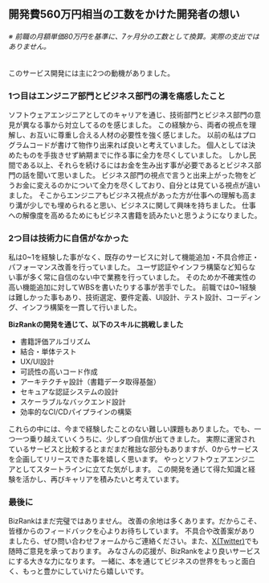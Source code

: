 ## 開発費560万円相当の工数をかけた開発者の想い

###### ※ 前職の月額単価80万円を基準に、7ヶ月分の工数として換算。実際の支出ではありません。

このサービス開発には主に2つの動機がありました。

### 1つ目はエンジニア部門とビジネス部門の溝を痛感したこと

ソフトウェアエンジニアとしてのキャリアを通じ、技術部門とビジネス部門の意見が異なる事から対立してるのを感じました。
この経験から、両者の視点を理解し、お互いに尊重し合える人材の必要性を強く感じました。
以前の私はプログラムコードが書けて物作り出来れば良いと考えていました。
個人としては決めたものを手抜きせず納期までに作る事に全力を尽くしていました。
しかし民間である以上、それらを続けるにはお金を生み出す事が必要であるとビジネス部門の話を聞いて思いました。
ビジネス部門の視点で言うと出来上がった物をどうお金に変えるのかについて全力を尽くしており、自分とは見ている視点が違いました。
そこからエンジニアもビジネス視点があった方が仕事への理解も高まり溝が少しでも埋められると思い、ビジネスに関して興味を持ちました。
仕事への解像度を高めるためにもビジネス書籍を読みたいと思うようになりました。

### 2つ目は技術力に自信がなかった

私は0~1を経験した事がなく、既存のサービスに対して機能追加・不具合修正・パフォーマンス改善を行っていました。
ユーザ認証やインフラ構築など知らない事が多く常に自信のない中で業務を行っていました。
そのためか不確実性の高い機能追加に対してWBSを書いたりする事が苦手でした。
前職では0~1経験は難しかった事もあり、技術選定、要件定義、UI設計、テスト設計、コーディング、インフラ構築を一貫して行いました。

**BizRankの開発を通じて、以下のスキルに挑戦しました**

 - 書籍評価アルゴリズム
 - 結合・単体テスト
 - UX/UI設計
 - 可読性の高いコード作成
 - アーキテクチャ設計（書籍データ取得基盤）
 - セキュアな認証システムの設計
 - スケーラブルなバックエンド設計
 - 効率的なCI/CDパイプラインの構築

これらの中には、今まで経験したことのない難しい課題もありました。でも、一つ一つ乗り越えていくうちに、少しずつ自信が出てきました。
実際に運営されているサービスと比較するとまだまだ稚拙な部分もありますが、0からサービスを企画してリリースできた事を嬉しく思います。
やっとソフトウェアエンジニアとしてスタートラインに立てた気がします。
この開発を通じて得た知識と経験を活かし、再びキャリアを積みたいと考えています。

### 最後に

BizRankはまだ完璧ではありません。
改善の余地は多くあります。だからこそ、皆様からのフィードバックを心よりお待ちしています。
不具合や改善案がありましたら、ぜひ問い合わせフォームからご連絡ください。また、[X(Twitter)](https://x.com/biz_rank57580)でも随時ご意見を承っております。
みなさんの応援が、BizRankをより良いサービスにする大きな力になります。
一緒に、本を通じてビジネスの世界をもっと面白く、もっと豊かにしていけたら嬉しいです。
